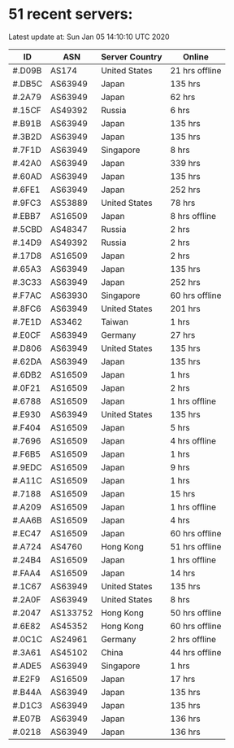 # 51 recent servers:

Latest update at: Sun Jan 05 14:10:10 UTC 2020

| ID | ASN | Server Country | Online |
| -- | --- | -------------- | ------ |
| #.D09B | AS174 | United States | 21 hrs offline |
| #.DB5C | AS63949 | Japan | 135 hrs |
| #.2A79 | AS63949 | Japan | 62 hrs |
| #.15CF | AS49392 | Russia | 6 hrs |
| #.B91B | AS63949 | Japan | 135 hrs |
| #.3B2D | AS63949 | Japan | 135 hrs |
| #.7F1D | AS63949 | Singapore | 8 hrs |
| #.42A0 | AS63949 | Japan | 339 hrs |
| #.60AD | AS63949 | Japan | 135 hrs |
| #.6FE1 | AS63949 | Japan | 252 hrs |
| #.9FC3 | AS53889 | United States | 78 hrs |
| #.EBB7 | AS16509 | Japan | 8 hrs offline |
| #.5CBD | AS48347 | Russia | 2 hrs |
| #.14D9 | AS49392 | Russia | 2 hrs |
| #.17D8 | AS16509 | Japan | 2 hrs |
| #.65A3 | AS63949 | Japan | 135 hrs |
| #.3C33 | AS63949 | Japan | 252 hrs |
| #.F7AC | AS63930 | Singapore | 60 hrs offline |
| #.8FC6 | AS63949 | United States | 201 hrs |
| #.7E1D | AS3462 | Taiwan | 1 hrs |
| #.E0CF | AS63949 | Germany | 27 hrs |
| #.D806 | AS63949 | United States | 135 hrs |
| #.62DA | AS63949 | Japan | 135 hrs |
| #.6DB2 | AS16509 | Japan | 1 hrs |
| #.0F21 | AS16509 | Japan | 2 hrs |
| #.6788 | AS16509 | Japan | 1 hrs offline |
| #.E930 | AS63949 | United States | 135 hrs |
| #.F404 | AS16509 | Japan | 5 hrs |
| #.7696 | AS16509 | Japan | 4 hrs offline |
| #.F6B5 | AS16509 | Japan | 1 hrs |
| #.9EDC | AS16509 | Japan | 9 hrs |
| #.A11C | AS16509 | Japan | 1 hrs |
| #.7188 | AS16509 | Japan | 15 hrs |
| #.A209 | AS16509 | Japan | 1 hrs offline |
| #.AA6B | AS16509 | Japan | 4 hrs |
| #.EC47 | AS16509 | Japan | 60 hrs offline |
| #.A724 | AS4760 | Hong Kong | 51 hrs offline |
| #.24B4 | AS16509 | Japan | 1 hrs offline |
| #.FAA4 | AS16509 | Japan | 14 hrs |
| #.1C67 | AS63949 | United States | 135 hrs |
| #.2A0F | AS63949 | United States | 8 hrs |
| #.2047 | AS133752 | Hong Kong | 50 hrs offline |
| #.6E82 | AS45352 | Hong Kong | 60 hrs offline |
| #.0C1C | AS24961 | Germany | 2 hrs offline |
| #.3A61 | AS45102 | China | 44 hrs offline |
| #.ADE5 | AS63949 | Singapore | 1 hrs |
| #.E2F9 | AS16509 | Japan | 17 hrs |
| #.B44A | AS63949 | Japan | 135 hrs |
| #.D1C3 | AS63949 | Japan | 135 hrs |
| #.E07B | AS63949 | Japan | 136 hrs |
| #.0218 | AS63949 | Japan | 136 hrs |

